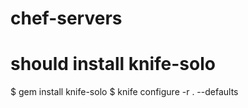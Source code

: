 chef-servers
============

# should install knife-solo
  $ gem install knife-solo
  $ knife configure -r . --defaults

